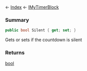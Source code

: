← [Index](Api-Index) ← [IMyTimerBlock](SpaceEngineers.Game.ModAPI.Ingame.IMyTimerBlock)

### Summary

```csharp
public bool Silent { get; set; }
```

Gets or sets if the countdown is silent

### Returns

[bool](System.Boolean)

